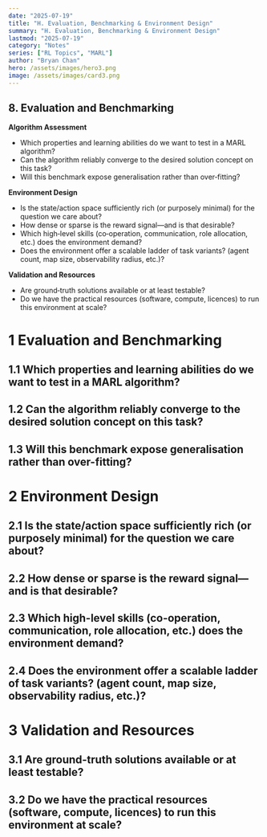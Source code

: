 ```yaml
---
date: "2025-07-19"
title: "H. Evaluation, Benchmarking & Environment Design"
summary: "H. Evaluation, Benchmarking & Environment Design"
lastmod: "2025-07-19"
category: "Notes"
series: ["RL Topics", "MARL"]
author: "Bryan Chan"
hero: /assets/images/hero3.png
image: /assets/images/card3.png
---
```



## 8. Evaluation and Benchmarking

**Algorithm Assessment**
- Which properties and learning abilities do we want to test in a MARL algorithm?
- Can the algorithm reliably converge to the desired solution concept on this task?
- Will this benchmark expose generalisation rather than over‑fitting?

**Environment Design**
- Is the state/action space sufficiently rich (or purposely minimal) for the question we care about?
- How dense or sparse is the reward signal—and is that desirable?
- Which high‑level skills (co‑operation, communication, role allocation, etc.) does the environment demand?
- Does the environment offer a scalable ladder of task variants? (agent count, map size, observability radius, etc.)?

**Validation and Resources**
- Are ground‑truth solutions available or at least testable?
- Do we have the practical resources (software, compute, licences) to run this environment at scale?



# 1 Evaluation and Benchmarking

## 1.1 Which properties and learning abilities do we want to test in a MARL algorithm?

## 1.2 Can the algorithm reliably converge to the desired solution concept on this task?

## 1.3 Will this benchmark expose generalisation rather than over-fitting?

# 2 Environment Design

## 2.1 Is the state/action space sufficiently rich (or purposely minimal) for the question we care about?

## 2.2 How dense or sparse is the reward signal—and is that desirable?

## 2.3 Which high-level skills (co-operation, communication, role allocation, etc.) does the environment demand?

## 2.4 Does the environment offer a scalable ladder of task variants? (agent count, map size, observability radius, etc.)?

# 3 Validation and Resources

## 3.1 Are ground-truth solutions available or at least testable?

## 3.2 Do we have the practical resources (software, compute, licences) to run this environment at scale?














